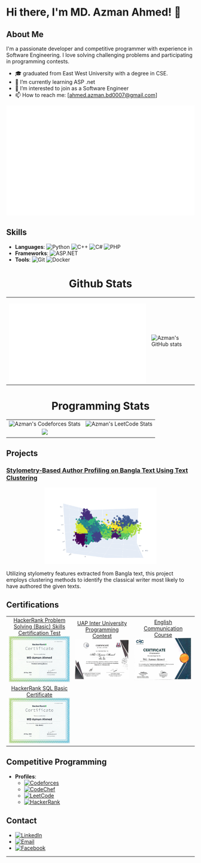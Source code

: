 # Hi there, I'm MD. Azman Ahmed! 👋

## About Me

<!--<p align="center">
  <img src="./image/me.jpg" alt="Azman Ahmed" />
</p> -->
I'm a passionate developer and competitive programmer with experience in Software Engineering. I love solving challenging problems and participating in programming contests.

<!-- - 🔭 I’m currently working on [Current Project] -->
- 🎓 graduated from East West University with a degree in CSE.
- 🌱 I’m currently learning ASP .net
- 👯 I’m interested to join as a Software Engineer 
- 📫 How to reach me: [ahmed.azman.bd0007@gmail.com]

<a href="https://github.com/jstrieb/github-stats"><img src="https://github.com/jstrieb/github-stats/blob/master/generated/languages.svg#gh-dark-mode-only" /></a>



## Skills

- **Languages**: ![Python](https://img.shields.io/badge/-Python-000?&logo=Python)  ![C++](https://img.shields.io/badge/-C++-000?&logo=C%2B%2B) ![C#](https://img.shields.io/badge/-C%23-000?&logo=C-Sharp) ![PHP](https://img.shields.io/badge/-PHP-000?&logo=PHP)
- **Frameworks**: ![ASP.NET](https://img.shields.io/badge/-ASP.NET-000?&logo=dotnet)
- **Tools**: ![Git](https://img.shields.io/badge/-Git-000?&logo=Git) ![Docker](https://img.shields.io/badge/-Docker-000?&logo=Docker)



<h1 align="center">Github Stats</h1>
<div align="center">
  <table>
    <tr>
      <td>
        <p>
          <a href="https://github.com/Azman-Ahmed/github-stats"><img align="left" src="https://github.com/jstrieb/github-stats/blob/master/generated/languages.svg#gh-dark-mode-only" alt="Azman Ahmed's Top Languages"/></a>
        </p>
      </td>
      <td>
        <img src="https://github-readme-stats.vercel.app/api?username=Azman-Ahmed&theme=maroongold" alt="Azman's GitHub stats" />
      </td>
    </tr>
  </table>
</div>


<h1 align="center">Programming Stats</h1>
    <table align="center">
        <tr>
            <td>
                <div align="center">
                    <img src="https://codeforces-readme-stats.vercel.app/api/card?username=Azman_Ahmed" alt="Azman's Codeforces Stats">
                </div>
            </td>
            <td>
                <div align="center">
                    <img src="https://leetcard.jacoblin.cool/user8416dI" alt="Azman's LeetCode Stats">
                </div>
            </td>
        </tr>
        <tr>
            <td>
                <div align="center">
                  <img src="https://atcoder-readme-stats.vercel.app/stats/Z_0_0_0_Z">
                </div>
            </td>
        </tr>
    </table>








## Projects

### [Stylometry-Based Author Profiling on Bangla Text Using Text Clustering](https://github.com/Azman-Ahmed/Stylometry-based-Author-Profiling-on-Bangla-Text-Using-Text-Clustering)

<p align="center">
  <img src="./image/Clusters.png" alt="Hackerrank Problem Solving Basic Certificate Image" width="300" />
</p>



Utilizing stylometry features extracted from Bangla text, this project employs clustering methods to identify the classical writer most likely to have authored the given texts.

<!-- ### [Another Project](https://github.com/your-username/another-project)
![Project Image](https://github.com/your-username/another-project/blob/main/screenshot.png)

Brief description of the project. What does it do? What technologies were used? -->

## Certifications

<table>
  
  <tr>
    <td>
      <div align="center">
        <a href="https://www.hackerrank.com/certificates/1f36801c7dc4">
          <div>HackerRank Problem Solving (Basic) Skills Certification Test</div>
          <img src="./image/hackerrank_PS_basic.png" alt="Problem Solving Basic" width="300"/>
        </a>
      </div>
    </td>
    <td>
      <div align="center">
        <a href="https://drive.google.com/file/d/1oAqygnrEOZfu4aXhunvUI38qX_xwfCu1/view?usp=drive_link">
          <div>UAP Inter University Programming Contest</div>
          <img src="./image/UAP IUPC certificate.jpg" alt="UAP IUPC" width="300"/>
        </a>
      </div>
    </td>
    <td>
      <div align="center">
        <a href="https://drive.google.com/file/d/1oH-zAB2bGCcdKDj-Muo21rCC3Ym8C0YD/view?usp=drive_link">
          <div>English Communication Course</div>
          <img src="./image/English Communication Course.jpg" alt="English Communication" width="300"/>
        </a>
      </div>
    </td>
  </tr>

  <tr>
    <td>
      <div align="center">
        <a href="https://www.hackerrank.com/certificates/02cc8b77c55b">
          <div>HackerRank SQL Basic Certificate</div>
          <img src="./image/sql_basic certificate.png" alt="SQL Basic" width="300"/>
        </a>
      </div>
    </td>
    
  </tr>
</table>





## Competitive Programming

- **Profiles**:
  - [![Codeforces](https://img.shields.io/badge/-Codeforces-000?&logo=Codeforces)](https://codeforces.com/profile/Azman_Ahmed)
  - [![CodeChef](https://img.shields.io/badge/-CodeChef-000?&logo=CodeChef)](https://www.codechef.com/users/azman_ahmed)
  - [![LeetCode](https://img.shields.io/badge/-LeetCode-000?&logo=LeetCode)](https://leetcode.com/u/user8416dI/)
  - [![HackerRank](https://img.shields.io/badge/-HackerRank-000?&logo=HackerRank)](https://www.hackerrank.com/profile/ahmed_azman_bd01)





  
</div>

## Contact

- [![LinkedIn](https://img.shields.io/badge/-LinkedIn-000?&logo=LinkedIn)](https://www.linkedin.com/in/azman-ewubd)
- [![Email](https://img.shields.io/badge/-Email-000?&logo=Gmail)](mailto:ahmed.azman.bd0007@gmail.com)
- [![Facebook](https://img.shields.io/badge/-Facebook-000?&logo=Facebook)](https://www.facebook.com/azman.ahmed.7796?milbextid=ZbWKwL) 



---
